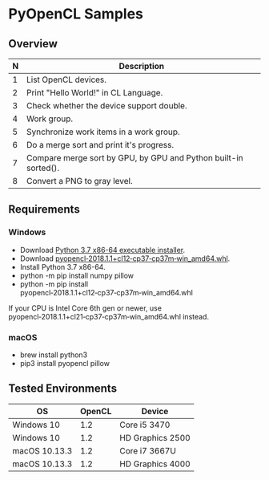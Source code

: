 # PyOpenCL Samples

## Overview

 N | Description
---- | ----
1 | List OpenCL devices.
2 | Print "Hello World!" in CL Language.
3 | Check whether the device support double.
4 | Work group.
5 | Synchronize work items in a work group.
6 | Do a merge sort and print it's progress.
7 | Compare merge sort by GPU, by GPU and Python built-in sorted().
8 | Convert a PNG to gray level.

## Requirements

### Windows
* Download [Python 3.7 x86-64 executable installer](https://www.python.org/ftp/python/3.7.0/python-3.7.0-amd64.exe).
* Download [pyopencl‑2018.1.1+cl12‑cp37‑cp37m‑win_amd64.whl](https://www.lfd.uci.edu/~gohlke/pythonlibs/#pyopencl).
* Install Python 3.7 x86-64.
* python -m pip install numpy pillow
* python -m pip install pyopencl‑2018.1.1+cl12‑cp37‑cp37m‑win_amd64.whl

If your CPU is Intel Core 6th gen or newer, use pyopencl‑2018.1.1+cl21‑cp37‑cp37m‑win_amd64.whl instead.

### macOS
* brew install python3
* pip3 install pyopencl pillow

## Tested Environments

OS | OpenCL | Device
---- | ---- | ----
Windows 10 | 1.2 | Core i5 3470
Windows 10 | 1.2 | HD Graphics 2500
macOS 10.13.3 | 1.2 | Core i7 3667U
macOS 10.13.3 | 1.2 | HD Graphics 4000
